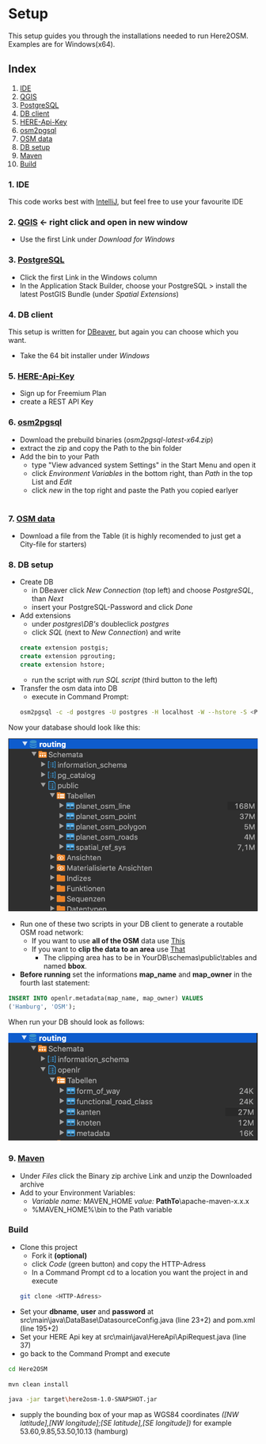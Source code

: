 # Setup

This setup guides you through the installations needed to run Here2OSM.
Examples are for Windows(x64).

## Index
1. [IDE](#IDE)
2. [QGIS](#QGIS)
3. [PostgreSQL](#PostgreSQL)
4. [DB client](#DB-client)
5. [HERE-Api-Key](#HERE-Api-Key)
6. [osm2pgsql](#osm2pgsql)
7. [OSM data](#<OSMdata>)
8. [DB setup](#DB-setup)
9. [Maven](#9.)
10. [Build](#Build)


### 1. IDE
This code works best with [IntelliJ](https://www.jetbrains.com/de-de/idea/download/#section=windows), but feel free to use your favourite IDE

### 2. [QGIS](https://www.qgis.org/en/site/forusers/download.html) <- right click and open in new window
* Use the first Link under *Download for Windows*

### 3. [PostgreSQL](https://www.enterprisedb.com/downloads/postgres-postgresql-downloads)
* Click the first Link in the Windows column
* In the Application Stack Builder, choose your PostgreSQL > install the latest PostGIS Bundle (under *Spatial Extensions*)

### 4. DB client
This setup is written for [DBeaver](https://dbeaver.io/download/), but again you can choose which you want.
* Take the 64 bit installer under *Windows*

### 5. [HERE-Api-Key](https://developer.here.com/pricing)
* Sign up for Freemium Plan
* create a REST API Key

### 6. [osm2pgsql](https://osm2pgsql.org/doc/install.html#installing-on-windows)
* Download the prebuild binaries (*osm2pgsql-latest-x64.zip*)
* extract the zip and copy the Path to the bin folder
* Add the bin to your Path
    * type "View advanced system Settings" in the Start Menu and open it
    * click *Environment Variables* in the bottom right, than *Path* in the top  List and *Edit*
    * click *new* in the top right and paste the Path you copied earlyer

# <OSMdata>
### 7. [OSM data](https://download.geofabrik.de/)
* Download a file from the Table (it is highly recomended to just get a City-file for starters)

### 8. DB setup
* Create DB
    * in DBeaver click *New Connection* (top left) and choose *PostgreSQL*, than *Next*
    * insert your PostgreSQL-Password and click *Done*
* Add extensions
    * under *postgres\DB's* doubleclick *postgres*
    * click *SQL* (next to *New Connection*) and write
    ```sql
    create extension postgis;
    create extension pgrouting;
    create extension hstore;
    ```
    * run the script with *run SQL script* (third button to the left)
* Transfer the osm data into DB
    * execute in Command Prompt:
    ```bash
    osm2pgsql -c -d postgres -U postgres -H localhost -W --hstore -S <Path to>\osm2pgsql-bin\default.style <Path to>\<filename>.osm.pbf
    ```
Now your database should look like this:

![LoadedOSMData](src/main/resources/Screenshots/osm2pgsql.png)

* Run one of these two scripts in your DB client to generate a routable OSM road network:
    * If you want to use **all of the OSM** data use [This](src/main/resources/SQL/SQL_Script.sql)
    * If you want to **clip the data to an area** use [That](src/main/resources/SQL/SQL_Script.sql)
        * The clipping area has to be in YourDB\schemas\public\tables and named **bbox**.
* **Before running** set the informations **map_name** and **map_owner** in the fourth last statement:
```sql
INSERT INTO openlr.metadata(map_name, map_owner) VALUES
('Hamburg', 'OSM');
```

When run your DB should look as follows:

![OpenLRShema](src/main/resources/Screenshots/tables.png)

### 9. [Maven](https://maven.apache.org/download.cgi)
* Under *Files* click the Binary zip archive Link and unzip the Downloaded archive
* Add to your Environment Variables:
    * *Variable name:* MAVEN_HOME *value:* **PathTo**\apache-maven-x.x.x
    * %MAVEN_HOME%\bin to the Path variable

### Build
* Clone this project
    * Fork it **(optional)**
    * click *Code* (green button) and copy the HTTP-Adress
    * In a Command Prompt cd to a location you want the project in and execute
    ```bash
    git clone <HTTP-Adress>
    ```
 * Set your **dbname**, **user** and **password** at src\main\java\DataBase\DatasourceConfig.java (line 23+2) and pom.xml (line 195+2)
 * Set your HERE Api key at src\main\java\HereApi\ApiRequest.java (line 37)
 * go back to the Command Prompt and execute
```bash
cd Here2OSM
```
```bash
mvn clean install
```
```bash
java -jar target\here2osm-1.0-SNAPSHOT.jar
```
* supply the bounding box of your map as WGS84 coordinates *([NW latitude],[NW longitude];[SE latitude],[SE longitude])* for example 53.60,9.85,53.50,10.13 (hamburg)
